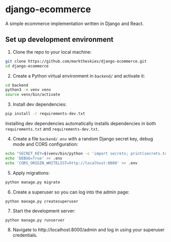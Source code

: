 # django-ecommerce

A simple ecommerce implementation written in Django and React.

## Set up development environment

1. Clone the repo to your local machine:

```bash
git clone https://github.com/marktheskies/django-ecommerce.git
cd django-ecommerce
```

2. Create a Python virtual environment in `backend/` and activate it:

```bash
cd backend
python3 -m venv venv
source venv/bin/activate
```

3. Install dev dependencies:

```bash
pip install -r requirements-dev.txt
```

Installing dev dependencies automatically installs dependencies in both `requirements.txt` and `requirements-dev.txt`.

4. Create a file `backend/.env` with a random Django secret key, debug mode and CORS configuration:

```bash
echo "SECRET_KEY=$(venv/bin/python -c 'import secrets; print(secrets.token_urlsafe())')" > .env
echo 'DEBUG=True' >> .env
echo 'CORS_ORIGIN_WHITELIST=http://localhost:8080' >> .env
```

5. Apply migrations:

```bash
python manage.py migrate
```

6. Create a superuser so you can log into the admin page:

```
python manage.py createsuperuser
```

7. Start the development server:

```bash
python manage.py runserver
```

8. Navigate to http://localhost:8000/admin and log in using your superuser credentials.

